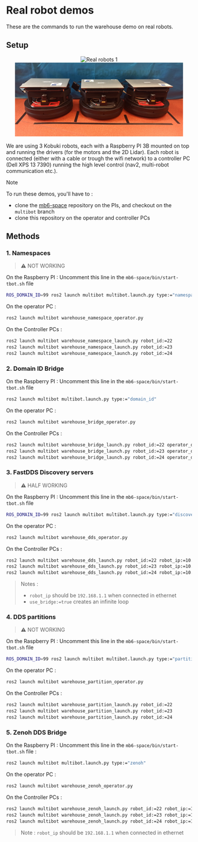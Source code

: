 # Real robot demos

These are the commands to run the warehouse demo on real robots.

## Setup

<div align="center">
    <img src="img/real-robots-1.jpg" height="200" title="Real robots 1">
    <img src="img/real-robots-2.jpg" height="200" title="Real robots 2">
</div>


We are using 3 Kobuki robots, each with a Raspberry PI 3B mounted on top and running the drivers (for the motors and the 2D Lidar). Each robot is connected (either with a cable or trough the wifi network) to a controller PC (Dell XPS 13 7390) running the high level control (nav2, multi-robot communication etc.).

> [!NOTE]
> To run these demos, you'll have to :
> - clone the [mb6-space](https://github.com/imt-mobisyst/mb6-space) repository on the PIs, and checkout on the `multibot` branch
> - clone this repository on the operator and controller PCs

## Methods

### 1. Namespaces

> ⚠️ NOT WORKING

On the Raspberry PI : Uncomment this line in the `mb6-space/bin/start-tbot.sh` file
```bash
ROS_DOMAIN_ID=99 ros2 launch multibot multibot.launch.py type:="namespace"
```

On the operator PC :
```bash
ros2 launch multibot warehouse_namespace_operator.py
```

On the Controller PCs :
```bash
ros2 launch multibot warehouse_namespace_launch.py robot_id:=22
ros2 launch multibot warehouse_namespace_launch.py robot_id:=23
ros2 launch multibot warehouse_namespace_launch.py robot_id:=24
```


### 2. Domain ID Bridge

On the Raspberry PI : Uncomment this line in the `mb6-space/bin/start-tbot.sh` file
```bash
ros2 launch multibot multibot.launch.py type:="domain_id"
```

On the operator PC :
```bash
ros2 launch multibot warehouse_bridge_operator.py
```

On the Controller PCs :
```bash
ros2 launch multibot warehouse_bridge_launch.py robot_id:=22 operator_domain_id:=99
ros2 launch multibot warehouse_bridge_launch.py robot_id:=23 operator_domain_id:=99
ros2 launch multibot warehouse_bridge_launch.py robot_id:=24 operator_domain_id:=99
```



### 3. FastDDS Discovery servers
> ⚠️ HALF WORKING

On the Raspberry PI : Uncomment this line in the `mb6-space/bin/start-tbot.sh` file
```bash
ROS_DOMAIN_ID=99 ros2 launch multibot multibot.launch.py type:="discovery"
```

On the operator PC :
```bash
ros2 launch multibot warehouse_dds_operator.py
```

On the Controller PCs :
```bash
ros2 launch multibot warehouse_dds_launch.py robot_id:=22 robot_ip:=10.89.5.22 subnet_dds_server:="10.89.5.90:11811" use_bridge:=false
ros2 launch multibot warehouse_dds_launch.py robot_id:=23 robot_ip:=10.89.5.23 subnet_dds_server:="10.89.5.90:11811" use_bridge:=false
ros2 launch multibot warehouse_dds_launch.py robot_id:=24 robot_ip:=10.89.5.24 subnet_dds_server:="10.89.5.90:11811" use_bridge:=false
```
> Notes : 
> - `robot_ip` should be `192.168.1.1` when connected in ethernet
> - `use_bridge:=true` creates an infinite loop



### 4. DDS partitions
> ⚠️ NOT WORKING

On the Raspberry PI : Uncomment this line in the `mb6-space/bin/start-tbot.sh` file
```bash
ROS_DOMAIN_ID=99 ros2 launch multibot multibot.launch.py type:="partitions"
```

On the operator PC :
```bash
ros2 launch multibot warehouse_partition_operator.py
```

On the Controller PCs :
```bash
ros2 launch multibot warehouse_partition_launch.py robot_id:=22
ros2 launch multibot warehouse_partition_launch.py robot_id:=23
ros2 launch multibot warehouse_partition_launch.py robot_id:=24
```



### 5. Zenoh DDS Bridge

On the Raspberry PI : Uncomment this line in the `mb6-space/bin/start-tbot.sh` file :
```bash
ros2 launch multibot multibot.launch.py type:="zenoh"
```

On the operator PC :
```bash
ros2 launch multibot warehouse_zenoh_operator.py
```

On the Controller PCs :
```bash
ros2 launch multibot warehouse_zenoh_launch.py robot_id:=22 robot_ip:=10.89.5.22 operator_ip:=10.89.5.90
ros2 launch multibot warehouse_zenoh_launch.py robot_id:=23 robot_ip:=10.89.5.23 operator_ip:=10.89.5.90
ros2 launch multibot warehouse_zenoh_launch.py robot_id:=24 robot_ip:=10.89.5.24 operator_ip:=10.89.5.90
```
> Note : `robot_ip` should be `192.168.1.1` when connected in ethernet
